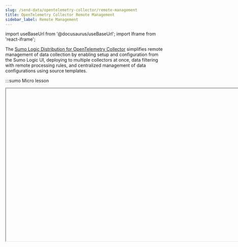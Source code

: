 ```yaml
---
slug: /send-data/opentelemetry-collector/remote-management
title: OpenTelemetry Collector Remote Management
sidebar_label: Remote Management
---
```


import useBaseUrl from '@docusaurus/useBaseUrl';
import Iframe from 'react-iframe'; 

The [Sumo Logic Distribution for OpenTelemetry Collector](/docs/send-data/opentelemetry-collector) simplifies remote management of data collection by enabling setup and configuration from the Sumo Logic UI, deploying to multiple collectors at once, data filtering with remote processing rules, and centralized management of data configurations using source templates.

:::sumo Micro lesson

<Iframe url="https://fast.wistia.net/embed/iframe/o7g9pe3c4t?web_component=true&seo=true&videoFoam=false"
  width="854px"
  height="480px"
  title="MicroLesson - Open Telemetry Collector Remote Management Video"
  id="wistiaVideo"
  className="video-container"
  display="initial"
  position="relative"
  allow="autoplay; fullscreen"
  allowfullscreen
/>
:::

:::note
If you want to manage the collector using local configuration files, make sure to check the **Locally Manage Collector** box. If left unchecked, the collector will be managed exclusively by remote configuration by default.<br/><img src={useBaseUrl('img/send-data/remote-mgmt-local.png')} alt="Locally Manage Collector checkbox" />
:::

**Key features**

* **Tagging collectors**. Tag your OpenTelemetry collectors to categorize and group them. These tags enrich your data, allowing you to use them effectively in dashboards and searches.
* **Source templates for configuration**. Remote management data configuration is handled using source templates, an enhancement of our [Installed Collector source template](/docs/send-data/installed-collectors/sources), supporting multiple collectors. By associating source templates with collector tags—a process called *collector linking*—you reduce redundancy and streamline configuration management across your environment.
* **Flexible data processing**. Transform, filter, and enhance data centrally using processing rules to ensure consistency across multiple collectors.

**Remote management benefits**

* **Simplified setup and configuration**. Manage collectors directly from the Sumo Logic UI.
* **Tag-based grouping**. Efficiently organize and group collectors using tags.
* **Centralized configuration**. Manage data configurations for multiple collectors in one place.
* **No server access required**. Once installed, no direct server access is needed.
* **Improved efficiency**. Achieve faster time to value and reduce manual errors.

**Common use cases**

* **Environment grouping**. Organize collectors by environment, such as production or staging.
* **Data collection expansion**. Quickly scale data collection for new services.
* **Legacy migration**. Simplify transitions from legacy monitoring solutions.
* **Centralized log monitoring**. Monitor error logs across multiple Apache servers.

In this section, we'll introduce the following concepts:

<div className="box-wrapper" >
  <div className="box smallbox card">
  <div className="container">
    <a href={useBaseUrl('/docs/send-data/opentelemetry-collector/remote-management/source-templates')}><img src={useBaseUrl('img/send-data/otel-color.svg')} alt="OTel thumbnail icon" width="25"/><h4>Source Templates</h4></a>
    <p>Learn how to create and modify your OpenTelemetry Remote Management source templates to optimize data collection and configuration.</p>
    </div>
  </div>
  <div className="box smallbox card">
    <div className="container">
      <a href={useBaseUrl('/docs/send-data/opentelemetry-collector/remote-management/processing-rules')}><img src={useBaseUrl('img/send-data/otel-color.svg')} alt="OTel thumbnail icon" width="25"/><h4>Processing Rules</h4></a>
      <p>Discover how to apply processing rules for an OpenTelemetry agent using remote management source templates to enhance data handling.</p>
    </div>
  </div>
    <div className="box smallbox card">
    <div className="container">
      <a href={useBaseUrl('/docs/send-data/opentelemetry-collector/remote-management/troubleshooting')}><img src={useBaseUrl('img/send-data/otel-color.svg')} alt="OTel thumbnail icon" width="25"/><h4>Troubleshooting</h4></a>
      <p>Find solutions to common issues with the OpenTelemetry collector remote management.</p>
    </div>
  </div>
</div>

